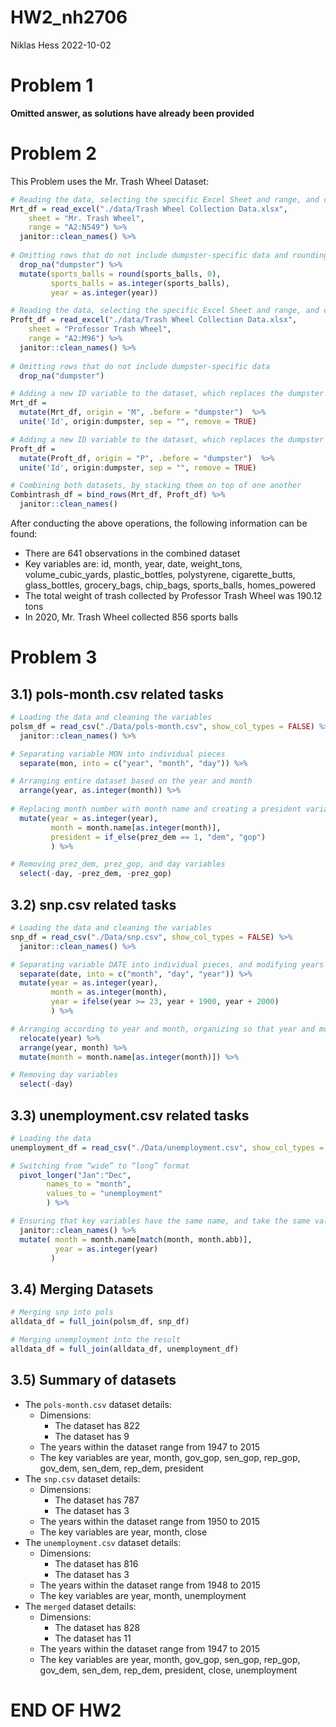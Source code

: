 HW2_nh2706
================
Niklas Hess
2022-10-02

# Problem 1

**Omitted answer, as solutions have already been provided**

# Problem 2

This Problem uses the Mr. Trash Wheel Dataset:

``` r
# Reading the data, selecting the specific Excel Sheet and range, and cleaning the names
Mrt_df = read_excel("./data/Trash Wheel Collection Data.xlsx",
    sheet = "Mr. Trash Wheel",
    range = "A2:N549") %>% 
  janitor::clean_names() %>% 
  
# Omitting rows that do not include dumpster-specific data and rounding the number of sports balls to the nearest integer
  drop_na("dumpster") %>% 
  mutate(sports_balls = round(sports_balls, 0),
         sports_balls = as.integer(sports_balls),
         year = as.integer(year))
```

``` r
# Reading the data, selecting the specific Excel Sheet and range, and cleaning the names
Proft_df = read_excel("./data/Trash Wheel Collection Data.xlsx",
    sheet = "Professor Trash Wheel",
    range = "A2:M96") %>%  
  janitor::clean_names() %>% 
  
# Omitting rows that do not include dumpster-specific data
  drop_na("dumpster")
```

``` r
# Adding a new ID variable to the dataset, which replaces the dumpster variable
Mrt_df =
  mutate(Mrt_df, origin = "M", .before = "dumpster")  %>% 
  unite('Id', origin:dumpster, sep = "", remove = TRUE)

# Adding a new ID variable to the dataset, which replaces the dumpster variable
Proft_df =
  mutate(Proft_df, origin = "P", .before = "dumpster")  %>% 
  unite('Id', origin:dumpster, sep = "", remove = TRUE)

# Combining both datasets, by stacking them on top of one another
Combintrash_df = bind_rows(Mrt_df, Proft_df) %>% 
  janitor::clean_names()
```

After conducting the above operations, the following information can be
found:

-   There are 641 observations in the combined dataset
-   Key variables are: id, month, year, date, weight_tons,
    volume_cubic_yards, plastic_bottles, polystyrene, cigarette_butts,
    glass_bottles, grocery_bags, chip_bags, sports_balls, homes_powered
-   The total weight of trash collected by Professor Trash Wheel was
    190.12 tons
-   In 2020, Mr. Trash Wheel collected 856 sports balls

# Problem 3

## 3.1) pols-month.csv related tasks

``` r
# Loading the data and cleaning the variables
polsm_df = read_csv("./Data/pols-month.csv", show_col_types = FALSE) %>%
  janitor::clean_names() %>%

# Separating variable MON into individual pieces
  separate(mon, into = c("year", "month", "day")) %>%

# Arranging entire dataset based on the year and month
  arrange(year, as.integer(month)) %>%
  
# Replacing month number with month name and creating a president variable taking values gop and dem
  mutate(year = as.integer(year),
         month = month.name[as.integer(month)],
         president = if_else(prez_dem == 1, "dem", "gop")
         ) %>%

# Removing prez_dem, prez_gop, and day variables
  select(-day, -prez_dem, -prez_gop)
```

## 3.2) snp.csv related tasks

``` r
# Loading the data and cleaning the variables
snp_df = read_csv("./Data/snp.csv", show_col_types = FALSE) %>%
  janitor::clean_names() %>%

# Separating variable DATE into individual pieces, and modifying years to show long version
  separate(date, into = c("month", "day", "year")) %>%
  mutate(year = as.integer(year),
         month = as.integer(month),
         year = ifelse(year >= 23, year + 1900, year + 2000)
         ) %>%

# Arranging according to year and month, organizing so that year and month are the leading columns, and converting month to long-format
  relocate(year) %>%
  arrange(year, month) %>%
  mutate(month = month.name[as.integer(month)]) %>%

# Removing day variables
  select(-day)
```

## 3.3) unemployment.csv related tasks

``` r
# Loading the data
unemployment_df = read_csv("./Data/unemployment.csv", show_col_types = FALSE) %>%

# Switching from “wide” to “long” format
  pivot_longer("Jan":"Dec",
        names_to = "month",
        values_to = "unemployment"
        ) %>%

# Ensuring that key variables have the same name, and take the same values
  janitor::clean_names() %>%
  mutate( month = month.name[match(month, month.abb)],
          year = as.integer(year)
         )
```

## 3.4) Merging Datasets

``` r
# Merging snp into pols
alldata_df = full_join(polsm_df, snp_df)

# Merging unemployment into the result
alldata_df = full_join(alldata_df, unemployment_df)
```

## 3.5) Summary of datasets

-   The `pols-month.csv` dataset details:
    -   Dimensions:
        -   The dataset has 822
        -   The dataset has 9
    -   The years within the dataset range from 1947 to 2015
    -   The key variables are year, month, gov_gop, sen_gop, rep_gop,
        gov_dem, sen_dem, rep_dem, president
-   The `snp.csv` dataset details:
    -   Dimensions:
        -   The dataset has 787
        -   The dataset has 3
    -   The years within the dataset range from 1950 to 2015
    -   The key variables are year, month, close
-   The `unemployment.csv` dataset details:
    -   Dimensions:
        -   The dataset has 816
        -   The dataset has 3
    -   The years within the dataset range from 1948 to 2015
    -   The key variables are year, month, unemployment
-   The `merged` dataset details:
    -   Dimensions:
        -   The dataset has 828
        -   The dataset has 11
    -   The years within the dataset range from 1947 to 2015
    -   The key variables are year, month, gov_gop, sen_gop, rep_gop,
        gov_dem, sen_dem, rep_dem, president, close, unemployment

# END OF HW2
